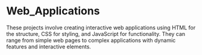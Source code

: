 # Web_Applications
These projects involve creating interactive web applications using HTML for the structure, CSS for styling, and JavaScript for functionality. They can range from simple web pages to complex applications with dynamic features and interactive elements.
